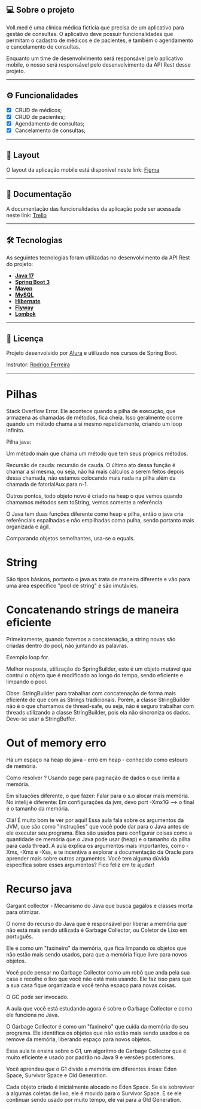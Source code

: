 ## 💻 Sobre o projeto

Voll.med é uma clínica médica fictícia que precisa de um aplicativo para gestão de consultas. O aplicativo deve possuir
funcionalidades que permitam o cadastro de médicos e de pacientes, e também o agendamento e cancelamento de consultas.

Enquanto um time de desenvolvimento será responsável pelo aplicativo mobile, o nosso será responsável pelo
desenvolvimento da API Rest desse projeto.

---

## ⚙️ Funcionalidades

- [x] CRUD de médicos;
- [x] CRUD de pacientes;
- [x] Agendamento de consultas;
- [x] Cancelamento de consultas;

---

## 🎨 Layout

O layout da aplicação mobile está disponível neste
link: <a href="https://www.figma.com/file/N4CgpJqsg7gjbKuDmra3EV/Voll.med">Figma</a>

---

## 📄 Documentação

A documentação das funcionalidades da aplicação pode ser acessada neste
link: <a href="https://trello.com/b/O0lGCsKb/api-voll-med">Trello</a>

---

## 🛠 Tecnologias

As seguintes tecnologias foram utilizadas no desenvolvimento da API Rest do projeto:

- **[Java 17](https://www.oracle.com/java)**
- **[Spring Boot 3](https://spring.io/projects/spring-boot)**
- **[Maven](https://maven.apache.org)**
- **[MySQL](https://www.mysql.com)**
- **[Hibernate](https://hibernate.org)**
- **[Flyway](https://flywaydb.org)**
- **[Lombok](https://projectlombok.org)**

---

## 📝 Licença

Projeto desenvolvido por [Alura](https://www.alura.com.br) e utilizado nos cursos de Spring Boot.

Instrutor: [Rodrigo Ferreira](https://cursos.alura.com.br/user/rodrigo-ferreira)

---

# Pilhas

Stack Overflow Error. Ele acontece quando a pilha de execução, que armazena as chamadas de métodos, fica cheia. Isso
geralmente ocorre quando um método chama a si mesmo repetidamente, criando um loop infinito.

Pilha java:

Um método main que chama um método que tem seus próprios métodos.

Recursão de cauda:
recursão de cauda. O último ato dessa função é chamar a si mesma, ou seja, não há mais cálculos a serem feitos depois
dessa chamada, não estamos colocando mais nada na pilha além da chamada de fatorialAux para n-1.

Outros pontos, todo objeto novo é criado na heap o que vemos quando chamamos métodos sem toString, vemos somente a
referência.

O Java tem duas funções diferente como heap e pilha, então o java cria referênciais espalhadas e não empilhadas como
pulha, sendo portanto mais organizada e ágil.

Comparando objetos semelhantes, usa-se o equals.

# String

São tipos básicos, portanto o java as trata de maneira diferente e vão para uma área específico "pool de string" e são
imutávies.

# Concatenando strings de maneira eficiente

Primeiramente, quando fazemos a concatenação, a string novas são criadas dentro do pool, não juntando as palavras.

Exemplo loop for.

Melhor resposta, utilização do SpringBuilder, este é um objeto mutável que contrui o objeto que é modificado ao longo do
tempo, sendo eficiente e limpando o pool.

Obse: StringBuilder para trabalhar com concatenação de forma mais eficiente do que com as Strings tradicionais. Porém, a
classe StringBuilder não é o que chamamos de thread-safe, ou seja, não é seguro trabalhar com threads utilizando a
classe StringBuilder, pois ela não sincroniza os dados.
Deve-se usar a StringBuffer.

# Out of memory erro

Há um espaço na heap do java - erro em heap - conhecido como estouro de memória.

Como resolver ? Usando page para paginação de dados o que limita a memória.

Em situações diferente, o que fazer:
Falar para o s.o alocar mais memória.
No intelij é diferente:
Em configurações da jvm, devo port -Xmx1G --> o final é o tamanho da memória.

Olá!   É muito bom te ver por aqui! Essa aula fala sobre os argumentos da JVM, que são como "instruções" que você pode
dar para o Java antes de ele executar seu programa. Eles são usados para configurar coisas como a quantidade de memória
que o Java pode usar (heap) e o tamanho da pilha para cada thread. A aula explica os argumentos mais importantes, como
-Xms, -Xmx e -Xss, e te incentiva a explorar a documentação da Oracle para aprender mais sobre outros argumentos. Você
tem alguma dúvida específica sobre esses argumentos? Fico feliz em te ajudar!

# Recurso java

Gargant collector - Mecanismo do Java que busca gagálos e classes morta para otimizar.

O nome do recurso do Java que é responsável por liberar a memória que não está mais sendo utilizada é Garbage Collector,
ou Coletor de Lixo em português.

Ele é como um "faxineiro" da memória, que fica limpando os objetos que não estão mais sendo usados, para que a memória
fique livre para novos objetos.

Você pode pensar no Garbage Collector como um robô que anda pela sua casa e recolhe o lixo que você não está mais
usando. Ele faz isso para que a sua casa fique organizada e você tenha espaço para novas coisas.

O GC pode ser invocado.

A aula que você está estudando agora é sobre o Garbage Collector e como ele funciona no Java.

O Garbage Collector é como um "faxineiro" que cuida da memória do seu programa. Ele identifica os objetos que não estão
mais sendo usados e os remove da memória, liberando espaço para novos objetos.

Essa aula te ensina sobre o G1, um algoritmo de Garbage Collector que é muito eficiente e usado por padrão no Java 9 e
versões posteriores.

Você aprendeu que o G1 divide a memória em diferentes áreas: Eden Space, Survivor Space e Old Generation.

Cada objeto criado é inicialmente alocado no Eden Space. Se ele sobreviver a algumas coletas de lixo, ele é movido para
o Survivor Space. E se ele continuar sendo usado por muito tempo, ele vai para a Old Generation. 